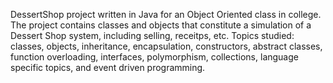 DessertShop project written in Java for an Object Oriented class in college.
The project contains classes and objects that constitute a simulation of a Dessert Shop system, including selling, receitps, etc.
Topics studied: classes, objects, inheritance, encapsulation, constructors, abstract classes, function overloading, interfaces, polymorphism, collections, language specific topics, and event driven programming. 
